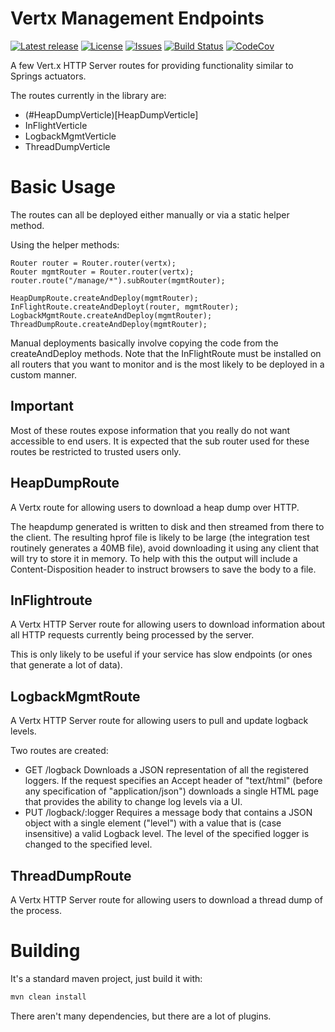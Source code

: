 # Vertx Management Endpoints

[![Latest release](https://img.shields.io/github/release/yaytay/vertx-management-endpoints.svg)](https://github.com/yaytay/vertx-management-endpoints/latest)
[![License](https://img.shields.io/github/license/yaytay/vertx-management-endpoints)](https://github.com/yaytay/vertx-management-endpoints/blob/master/LICENCE.md)
[![Issues](https://img.shields.io/github/issues/yaytay/vertx-management-endpoints)](https://github.com/yaytay/vertx-management-endpoints/issues)
[![Build Status](https://github.com/yaytay/vertx-management-endpoints/actions/workflows/buildtest.yml/badge.svg)](https://github.com/Yaytay/vertx-management-endpoints/actions/workflows/buildtest.yml)
[![CodeCov](https://codecov.io/gh/Yaytay/vertx-management-endpoints/branch/main/graph/badge.svg?token=ACHVK20T9Q)](https://codecov.io/gh/Yaytay/vertx-management-endpoints)

A few Vert.x HTTP Server routes for providing functionality similar to Springs actuators.

The routes currently in the library are:
- (#HeapDumpVerticle)[HeapDumpVerticle]
- InFlightVerticle
- LogbackMgmtVerticle
- ThreadDumpVerticle

# Basic Usage

The routes can all be deployed either manually or via a static helper method.

Using the helper methods:
```
Router router = Router.router(vertx);
Router mgmtRouter = Router.router(vertx);
router.route("/manage/*").subRouter(mgmtRouter);
    
HeapDumpRoute.createAndDeploy(mgmtRouter);
InFlightRoute.createAndDeployt(router, mgmtRouter);
LogbackMgmtRoute.createAndDeploy(mgmtRouter);
ThreadDumpRoute.createAndDeploy(mgmtRouter);
```

Manual deployments basically involve copying the code from the createAndDeploy methods.
Note that the InFlightRoute must be installed on all routers that you want to monitor and is the most likely to be deployed in a custom manner.

## Important

Most of these routes expose information that you really do not want accessible to end users.
It is expected that the sub router used for these routes be restricted to trusted users only.

## HeapDumpRoute

A Vertx route for allowing users to download a heap dump over HTTP.

The heapdump generated is written to disk and then streamed from there to the client.
The resulting hprof file is likely to be large (the integration test routinely generates a 40MB file), avoid downloading it using any client that will try to store it in memory.
To help with this the output will include a Content-Disposition header to instruct browsers to save the body to a file.

## InFlightroute

A Vertx HTTP Server route for allowing users to download information about all HTTP requests currently being processed by the server.

This is only likely to be useful if your service has slow endpoints (or ones that generate a lot of data).

## LogbackMgmtRoute

A Vertx HTTP Server route for allowing users to pull and update logback levels.

Two routes are created:
- GET /logback
  Downloads a JSON representation of all the registered loggers.
  If the request specifies an Accept header of "text/html" (before any specification of "application/json") downloads a single HTML page that provides the ability to change log levels via a UI.
- PUT /logback/:logger
  Requires a message body that contains a JSON object with a single element ("level") with a value that is (case insensitive) a valid Logback level.
  The level of the specified logger is changed to the specified level.

## ThreadDumpRoute

A Vertx HTTP Server route for allowing users to download a thread dump of the process.

# Building

It's a standard maven project, just build it with:
```sh
mvn clean install
```

There aren't many dependencies, but there are a lot of plugins.